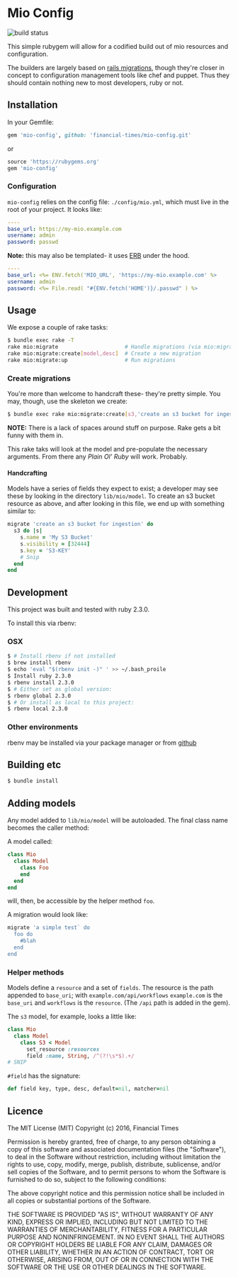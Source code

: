# Mio Config

![build status](https://circleci.com/gh/Financial-Times/mio-config.png)

This simple rubygem will allow for a codified build out of mio resources and configuration.

The builders are largely based on [rails migrations](http://edgeguides.rubyonrails.org/active_record_migrations.html), though they're closer in concept to configuration management tools like chef and puppet. Thus they should contain nothing new to most developers, ruby or not.

## Installation

In your Gemfile:

```ruby
gem 'mio-config', github: 'financial-times/mio-config.git'
```

or

```ruby
source 'https://rubygems.org'
gem 'mio-config'
```

### Configuration

`mio-config` relies on the config file: `./config/mio.yml`, which must live in the root of your project. It looks like:

```yaml
----
base_url: https://my-mio.example.com
username: admin
password: passwd
```

**Note:** this may also be templated- it uses [ERB](http://ruby-doc.org/stdlib-2.3.0/libdoc/erb/rdoc/ERB.html) under the hood.

```yaml
----
base_url: <%= ENV.fetch('MIO_URL', 'https://my-mio.example.com' %>
username: admin
password: <%= File.read( "#{ENV.fetch('HOME')}/.passwd" ) %>
```

## Usage

We expose a couple of rake tasks:

```bash
$ bundle exec rake -T
rake mio:migrate                     # Handle migrations (via mio:migrate:up)
rake mio:migrate:create[model,desc]  # Create a new migration
rake mio:migrate:up                  # Run migrations
```

### Create migrations

You're more than welcome to handcraft these- they're pretty simple. You may, though, use the skeleton we create:

```bash
$ bundle exec rake mio:migrate:create[s3,'create an s3 bucket for ingestion']
```

**NOTE:** There is a lack of spaces around stuff on purpose. Rake gets a bit funny with them in.

This rake taks will look at the model and pre-populate the necessary arguments. From there any *Plain Ol' Ruby* will work. Probably.

#### Handcrafting

Models have a series of fields they expect to exist; a developer may see these by looking in the directory `lib/mio/model`. To create an s3 bucket resource as above, and after looking in this file, we end up with something similar to:

```ruby
migrate 'create an s3 bucket for ingestion' do
  s3 do |s|
    s.name = 'My S3 Bucket'
    s.visibility = [32444]
    s.key = 'S3-KEY'
    # Snip
  end
end
```

## Development

This project was built and tested with ruby 2.3.0.

To install this via rbenv:

### OSX
```bash
$ # Install rbenv if not installed
$ brew install rbenv
$ echo 'eval "$(rbenv init -)" ' >> ~/.bash_proile
$ Install ruby 2.3.0
$ rbenv install 2.3.0
$ # Either set as global version:
$ rbenv global 2.3.0
$ # Or install as local to this project:
$ rbenv local 2.3.0
```

### Other environments

rbenv may be installed via your package manager or from [github](https://github.com/rbenv/rbenv#basic-github-checkout)


## Building etc

```bash
$ bundle install
```

## Adding models

Any model added to `lib/mio/model` will be autoloaded. The final class name becomes the caller method:

A model called:

```ruby
class Mio
  class Model
    class Foo
    end
  end
end
```

will, then, be accessible by the helper method `foo`.

A migration would look like:

```ruby
migrate 'a simple test` do
  foo do
    #blah
  end
end
```

### Helper methods

Models define a `resource` and a set of `fields`. The resource is the path appended to `base_uri`; with `example.com/api/workflows` `example.com` is the `base_uri` and `workflows` is the `resource`. (The `/api` path is added in the gem).

The `s3` model, for example, looks a little like:

```ruby
class Mio
  class Model
    class S3 < Model
      set_resource :resources
      field :name, String, /^(?!\s*$).+/
# SNIP
```

`#field` has the signature:

```ruby
def field key, type, desc, default=nil, matcher=nil
```

## Licence

The MIT License (MIT)
Copyright (c) 2016, Financial Times

Permission is hereby granted, free of charge, to any person obtaining a copy of this software and associated documentation files (the "Software"), to deal in the Software without restriction, including without limitation the rights to use, copy, modify, merge, publish, distribute, sublicense, and/or sell copies of the Software, and to permit persons to whom the Software is furnished to do so, subject to the following conditions:

The above copyright notice and this permission notice shall be included in all copies or substantial portions of the Software.

THE SOFTWARE IS PROVIDED "AS IS", WITHOUT WARRANTY OF ANY KIND, EXPRESS OR IMPLIED, INCLUDING BUT NOT LIMITED TO THE WARRANTIES OF MERCHANTABILITY, FITNESS FOR A PARTICULAR PURPOSE AND NONINFRINGEMENT. IN NO EVENT SHALL THE AUTHORS OR COPYRIGHT HOLDERS BE LIABLE FOR ANY CLAIM, DAMAGES OR OTHER LIABILITY, WHETHER IN AN ACTION OF CONTRACT, TORT OR OTHERWISE, ARISING FROM, OUT OF OR IN CONNECTION WITH THE SOFTWARE OR THE USE OR OTHER DEALINGS IN THE SOFTWARE.
